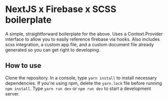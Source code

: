 # NextJS x Firebase x SCSS boilerplate

A simple, straightforward boilerplate for the above. Uses a Context.Provider interface to allow you to easily reference firebase via hooks. Also includes scss integration, a custom app file, and a custom document file already generated so you can get right to developing.

## How to use

Clone the repository. In a console, type `yarn install` to install necessary dependencies. If you're using npm, delete the `yarn.lock` file before running `npm install`. Type `yarn run dev` or `npm run dev` to start a development server.
